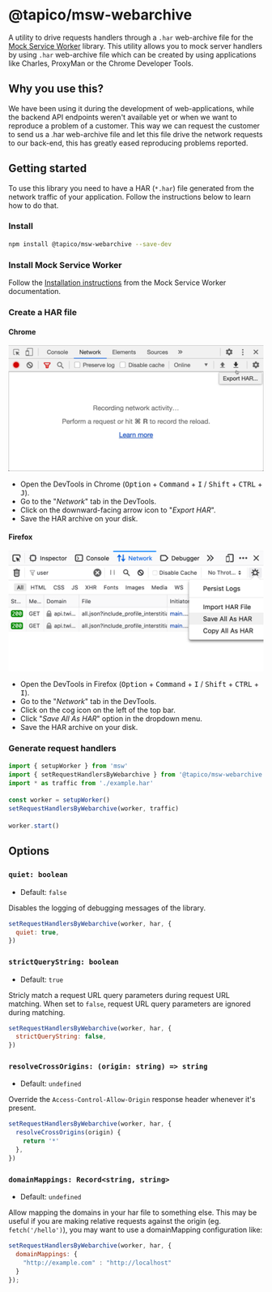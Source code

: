 # @tapico/msw-webarchive

A utility to drive requests handlers through a `.har` web-archive file for the [Mock Service Worker](https://github.com/mswjs/msw) library. This utility allows you to mock server handlers by using `.har` web-archive file which can be created by using applications like Charles, ProxyMan or the Chrome Developer Tools.

## Why you use this?

We have been using it during the development of web-applications, while the backend API endpoints weren't available yet or when we want to reproduce a problem of a customer. This way we can request the customer to send us a .har web-archive file and let this file drive the network requests to our back-end, this has greatly eased reproducing problems reported.

## Getting started

To use this library you need to have a HAR (`*.har`) file generated from the network traffic of your application. Follow the instructions below to learn how to do that.

### Install

```bash
npm install @tapico/msw-webarchive --save-dev
```

### Install Mock Service Worker

Follow the [Installation instructions][msw-install] from the Mock Service Worker documentation.

### Create a HAR file

#### Chrome

![Chrome DevTools HAR export](./media/har-chrome.png)

- Open the DevTools in Chrome (<kbd>Option</kbd> + <kbd>Command</kbd> + <kbd>I</kbd> / <kbd>Shift</kbd> + <kbd>CTRL</kbd> + <kbd>J</kbd>).
- Go to the "_Network_" tab in the DevTools.
- Click on the downward-facing arrow icon to "_Export HAR_".
- Save the HAR archive on your disk.

#### Firefox

![Firefox DevTools HAR export](./media/har-firefox.png)

- Open the DevTools in Firefox (<kbd>Option</kbd> + <kbd>Command</kbd> + <kbd>I</kbd> / <kbd>Shift</kbd> + <kbd>CTRL</kbd> + <kbd>I</kbd>).
- Go to the "_Network_" tab in the DevTools.
- Click on the cog icon on the left of the top bar.
- Click "_Save All As HAR_" option in the dropdown menu.
- Save the HAR archive on your disk.

### Generate request handlers

```js
import { setupWorker } from 'msw'
import { setRequestHandlersByWebarchive } from '@tapico/msw-webarchive'
import * as traffic from './example.har'

const worker = setupWorker()
setRequestHandlersByWebarchive(worker, traffic)

worker.start()
```

## Options

### `quiet: boolean`

- Default: `false`

Disables the logging of debugging messages of the library.

```js
setRequestHandlersByWebarchive(worker, har, {
  quiet: true,
})
```

### `strictQueryString: boolean`

- Default: `true`

Stricly match a request URL query parameters during request URL matching. When set to `false`, request URL query parameters are ignored during matching.

```js
setRequestHandlersByWebarchive(worker, har, {
  strictQueryString: false,
})
```

### `resolveCrossOrigins: (origin: string) => string`

- Default: `undefined`

Override the `Access-Control-Allow-Origin` response header whenever it's present.

```js
setRequestHandlersByWebarchive(worker, har, {
  resolveCrossOrigins(origin) {
    return '*'
  },
})
```

### `domainMappings: Record<string, string>`

- Default: `undefined`

Allow mapping the domains in your har file to something else. This may be useful if you are making relative requests against the origin (eg. `fetch('/hello')`), you may want to use a domainMapping configuration like: 

```js
setRequestHandlersByWebarchive(worker, har, {
  domainMappings: {
    "http://example.com" : "http://localhost"    
  }
}); 
```




[msw-install]: https://mswjs.io/docs/getting-started/install
